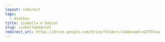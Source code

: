 ```yaml
---
layout: redirect
tags:
  - Atalhos
title: Izabella e Daniel
slug: izabellaedaniel
redirect_url: https://drive.google.com/drive/folders/1abbxawmlvGJT55xaw99h0w4zXBkuck1I?usp=drive_link
---
```

